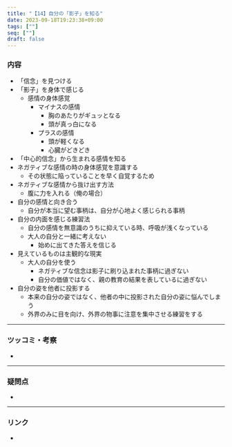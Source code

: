 ```yaml
---
title: "【14】自分の「影子」を知る"
date: 2023-09-18T19:23:38+09:00
tags: [""]
seq: [""]
draft: false
---
```


### 内容
- 「信念」を見つける
- 「影子」を身体で感じる
  - 感情の身体感覚
    - マイナスの感情
      - 胸のあたりがギュッとなる
      - 頭が真っ白になる
    - プラスの感情
      - 頭が軽くなる
      - 心臓がどきどき
- 「中心的信念」から生まれる感情を知る
- ネガティブな感情の時の身体感覚を意識する
  - その状態に陥っていることを早く自覚するため
- ネガティブな感情から抜け出す方法
  - 腹に力を入れる（俺の場合）
- 自分の感情と向き合う
  - 自分が本当に望む事柄は、自分が心地よく感じられる事柄
- 自分の内面を感じる練習法
  - 自分の感情を無意識のうちに抑えている時、呼吸が浅くなっている　
  - 大人の自分と一緒に考えない
    - 始めに出てきた答えを信じる
- 見えているものは主観的な現実
  - 大人の自分を使う
    - ネガティブな信念は影子に刷り込まれた事柄に過ぎない
    - 自分の価値ではなく、親の教育の結果を表しているに過ぎない
- 自分の姿を他者に投影する
  - 本来の自分の姿ではなく、他者の中に投影された自分の姿に悩んでしまう
  - 外界のみに目を向け、外界の物事に注意を集中させる練習をする 

---
### ツッコミ・考察
- 

---
### 疑問点
- 


---
### リンク
- 